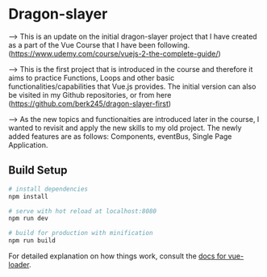 # Dragon-slayer

--> This is an update on the initial dragon-slayer project that I have created as a part of the Vue Course that I have been following. (https://www.udemy.com/course/vuejs-2-the-complete-guide/)

--> This is the first project that is introduced in the course and therefore it aims to practice Functions, Loops and other basic functionalities/capabilities that Vue.js provides. The initial version can also be visited in my Github repositories, or from here (https://github.com/berk245/dragon-slayer-first)

--> As the new topics and functionaities are introduced later in the course, I wanted to revisit and apply the new skills to my old project. The newly added features are as follows: Components, eventBus, Single Page Application.


## Build Setup

``` bash
# install dependencies
npm install

# serve with hot reload at localhost:8080
npm run dev

# build for production with minification
npm run build
```

For detailed explanation on how things work, consult the [docs for vue-loader](http://vuejs.github.io/vue-loader).
